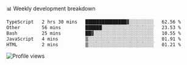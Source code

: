 
📊 Weekly development breakdown
<!--START_SECTION:waka-->

```txt
TypeScript   2 hrs 30 mins   ███████████████▓░░░░░░░░░   62.56 %
Other        56 mins         ██████░░░░░░░░░░░░░░░░░░░   23.53 %
Bash         25 mins         ██▓░░░░░░░░░░░░░░░░░░░░░░   10.55 %
JavaScript   4 mins          ▒░░░░░░░░░░░░░░░░░░░░░░░░   01.91 %
HTML         2 mins          ▒░░░░░░░░░░░░░░░░░░░░░░░░   01.21 %
```

<!--END_SECTION:waka-->

<img src="https://gpvc.arturio.dev/iqbalfasri" alt="Profile views"/>
